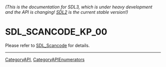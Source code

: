 ###### (This is the documentation for SDL3, which is under heavy development and the API is changing! [SDL2](https://wiki.libsdl.org/SDL2/) is the current stable version!)
# SDL_SCANCODE_KP_00

Please refer to [SDL_Scancode](SDL_Scancode) for details.

----
[CategoryAPI](CategoryAPI), [CategoryAPIEnumerators](CategoryAPIEnumerators)


